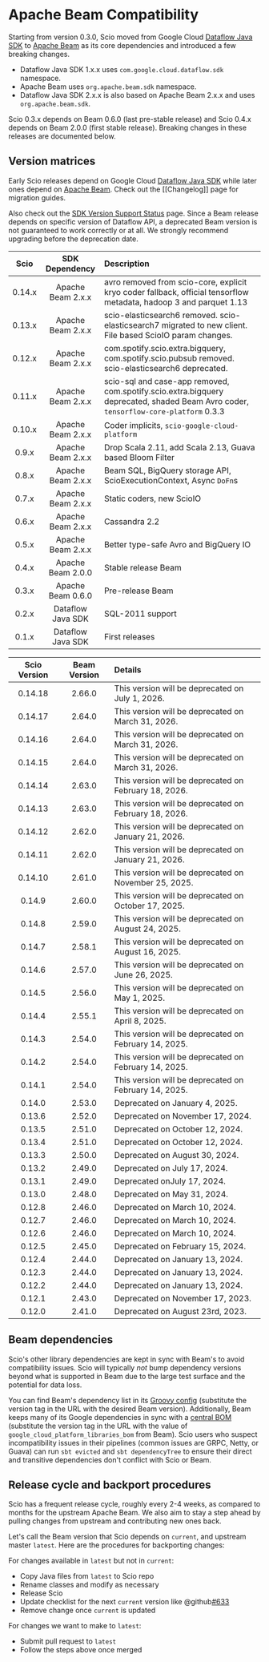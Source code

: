 # Apache Beam Compatibility

Starting from version 0.3.0, Scio moved from Google Cloud [Dataflow Java SDK](https://github.com/GoogleCloudPlatform/DataflowJavaSDK) to [Apache Beam](https://beam.apache.org/) as its core dependencies and introduced a few breaking changes.

- Dataflow Java SDK 1.x.x uses `com.google.cloud.dataflow.sdk` namespace.
- Apache Beam uses `org.apache.beam.sdk` namespace.
- Dataflow Java SDK 2.x.x is also based on Apache Beam 2.x.x and uses `org.apache.beam.sdk`.

Scio 0.3.x depends on Beam 0.6.0 (last pre-stable release) and Scio 0.4.x depends on Beam 2.0.0 (first stable release). Breaking changes in these releases are documented below.

## Version matrices

Early Scio releases depend on Google Cloud [Dataflow Java SDK](https://github.com/GoogleCloudPlatform/DataflowJavaSDK) while later ones depend on [Apache Beam](https://github.com/apache/beam). Check out the [[Changelog]] page for migration guides.

Also check out the [SDK Version Support Status](https://cloud.google.com/dataflow/docs/support/sdk-version-support-status) page. Since a Beam release depends on specific version of Dataflow API, a deprecated Beam version is not guaranteed to work correctly or at all. We strongly recommend upgrading before the deprecation date.

| **Scio** | **SDK Dependency** | **Description**                                                                                                                     |
|:--------:|:------------------:|:------------------------------------------------------------------------------------------------------------------------------------|
|  0.14.x  | Apache Beam 2.x.x  | avro removed from scio-core, explicit kryo coder fallback, official tensorflow metadata, hadoop 3 and parquet 1.13                  |
|  0.13.x  | Apache Beam 2.x.x  | scio-elasticsearch6 removed. scio-elasticsearch7 migrated to new client. File based ScioIO param changes.                           |
|  0.12.x  | Apache Beam 2.x.x  | com.spotify.scio.extra.bigquery, com.spotify.scio.pubsub removed. scio-elasticsearch6 deprecated.                                   |
|  0.11.x  | Apache Beam 2.x.x  | scio-sql and case-app removed, com.spotify.scio.extra.bigquery deprecated, shaded Beam Avro coder, `tensorflow-core-platform` 0.3.3 |
|  0.10.x  | Apache Beam 2.x.x  | Coder implicits, `scio-google-cloud-platform`                                                                                       |
|  0.9.x   | Apache Beam 2.x.x  | Drop Scala 2.11, add Scala 2.13, Guava based Bloom Filter                                                                           |
|  0.8.x   | Apache Beam 2.x.x  | Beam SQL, BigQuery storage API, ScioExecutionContext, Async `DoFn`s                                                                 |
|  0.7.x   | Apache Beam 2.x.x  | Static coders, new ScioIO                                                                                                           |
|  0.6.x   | Apache Beam 2.x.x  | Cassandra 2.2                                                                                                                       |
|  0.5.x   | Apache Beam 2.x.x  | Better type-safe Avro and BigQuery IO                                                                                               |
|  0.4.x   | Apache Beam 2.0.0  | Stable release Beam                                                                                                                 |
|  0.3.x   | Apache Beam 0.6.0  | Pre-release Beam                                                                                                                    |
|  0.2.x   | Dataflow Java SDK  | SQL-2011 support                                                                                                                    |
|  0.1.x   | Dataflow Java SDK  | First releases                                                                                                                      |

| **Scio Version** | **Beam Version** | **Details**                                           |
|:----------------:|:----------------:|:------------------------------------------------------|
|     0.14.18      |      2.66.0      | This version will be deprecated on July 1, 2026.      |
|     0.14.17      |      2.64.0      | This version will be deprecated on March 31, 2026.    |
|     0.14.16      |      2.64.0      | This version will be deprecated on March 31, 2026.    |
|     0.14.15      |      2.64.0      | This version will be deprecated on March 31, 2026.    |
|     0.14.14      |      2.63.0      | This version will be deprecated on February 18, 2026. |
|     0.14.13      |      2.63.0      | This version will be deprecated on February 18, 2026. |
|     0.14.12      |      2.62.0      | This version will be deprecated on January 21, 2026.  |
|     0.14.11      |      2.62.0      | This version will be deprecated on January 21, 2026.  |
|     0.14.10      |      2.61.0      | This version will be deprecated on November 25, 2025. |
|      0.14.9      |      2.60.0      | This version will be deprecated on October 17, 2025.  |
|      0.14.8      |      2.59.0      | This version will be deprecated on August 24, 2025.   |
|      0.14.7      |      2.58.1      | This version will be deprecated on August 16, 2025.   |
|      0.14.6      |      2.57.0      | This version will be deprecated on June 26, 2025.     |
|      0.14.5      |      2.56.0      | This version will be deprecated on May 1, 2025.       |
|      0.14.4      |      2.55.1      | This version will be deprecated on April 8, 2025.     |
|      0.14.3      |      2.54.0      | This version will be deprecated on February 14, 2025. |
|      0.14.2      |      2.54.0      | This version will be deprecated on February 14, 2025. |
|      0.14.1      |      2.54.0      | This version will be deprecated on February 14, 2025. |
|      0.14.0      |      2.53.0      | Deprecated on January 4, 2025.                        |
|      0.13.6      |      2.52.0      | Deprecated on November 17, 2024.                      |
|      0.13.5      |      2.51.0      | Deprecated on October 12, 2024.                       |
|      0.13.4      |      2.51.0      | Deprecated on October 12, 2024.                       |
|      0.13.3      |      2.50.0      | Deprecated on August 30, 2024.                        |
|      0.13.2      |      2.49.0      | Deprecated on July 17, 2024.                          |
|      0.13.1      |      2.49.0      | Deprecated onJuly 17, 2024.                           |
|      0.13.0      |      2.48.0      | Deprecated on May 31, 2024.                           |
|      0.12.8      |      2.46.0      | Deprecated on March 10, 2024.                         |
|      0.12.7      |      2.46.0      | Deprecated on March 10, 2024.                         |
|      0.12.6      |      2.46.0      | Deprecated on March 10, 2024.                         |
|      0.12.5      |      2.45.0      | Deprecated on February 15, 2024.                      |
|      0.12.4      |      2.44.0      | Deprecated on January 13, 2024.                       |
|      0.12.3      |      2.44.0      | Deprecated on January 13, 2024.                       |
|      0.12.2      |      2.44.0      | Deprecated on January 13, 2024.                       |
|      0.12.1      |      2.43.0      | Deprecated on November 17, 2023.                      |
|      0.12.0      |      2.41.0      | Deprecated on August 23rd, 2023.                      |

## Beam dependencies

Scio's other library dependencies are kept in sync with Beam's to avoid compatibility issues. Scio will typically _not_ bump dependency versions beyond what is supported in Beam due to the large test surface and the potential for data loss.

You can find Beam's dependency list in its [Groovy config](https://github.com/apache/beam/blob/v2.62.0/buildSrc/src/main/groovy/org/apache/beam/gradle/BeamModulePlugin.groovy) (substitute the version tag in the URL with the desired Beam version). Additionally, Beam keeps many of its Google dependencies in sync with a [central BOM](https://storage.googleapis.com/cloud-opensource-java-dashboard/com.google.cloud/libraries-bom/24.0.0/artifact_details.html) (substitute the version tag in the URL with the value of `google_cloud_platform_libraries_bom` from Beam). Scio users who suspect incompatibility issues in their pipelines (common issues are GRPC, Netty, or Guava) can run `sbt evicted` and `sbt dependencyTree` to ensure their direct and transitive dependencies don't conflict with Scio or Beam.

## Release cycle and backport procedures

Scio has a frequent release cycle, roughly every 2-4 weeks, as compared to months for the upstream Apache Beam. We also aim to stay a step ahead by pulling changes from upstream and contributing new ones back.

Let's call the Beam version that Scio depends on `current`, and upstream master `latest`. Here are the procedures for backporting changes:

For changes available in `latest` but not in `current`:
- Copy Java files from `latest` to Scio repo
- Rename classes and modify as necessary
- Release Scio
- Update checklist for the next `current` version like @github[#633](#633)
- Remove change once `current` is updated

For changes we want to make to `latest`:
- Submit pull request to `latest`
- Follow the steps above once merged

